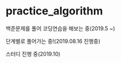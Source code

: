 # practice_algorithm
백준문제를 풀어 코딩연습을 해보는 중(2019.5 ~)

단계별로 풀어가는 중!(2019.08.16 진행중)

스터디 진행 중(2019.10)
